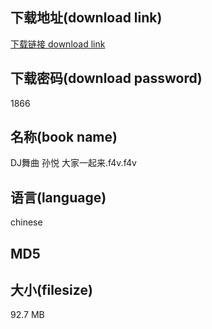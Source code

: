 ## 下载地址(download link)
[下载链接 download link](https://voluble-croquembouche-d321dc.netlify.app/?s=DJ%E8%88%9E%E6%9B%B2+%E5%AD%99%E6%82%A6+%E5%A4%A7%E5%AE%B6%E4%B8%80%E8%B5%B7%E6%9D%A5.f4v)

## 下载密码(download password)
1866

## 名称(book name)
DJ舞曲 孙悦 大家一起来.f4v.f4v

## 语言(language)
chinese

## MD5


## 大小(filesize)
92.7 MB
